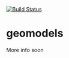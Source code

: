 [![Build Status](https://travis-ci.org/ramonhagenaars/geomodels.svg?branch=master)](https://travis-ci.org/ramonhagenaars/geomodels)

# geomodels

More info soon
